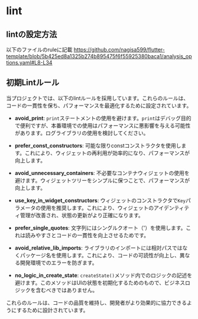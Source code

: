 # lint
## lintの設定方法
以下のファイルのruleに記載
https://github.com/nagisa599/flutter-template/blob/5b425ed8a1325b274b895475f6f55925380baca1/analysis_options.yaml#L8-L34
## 初期Lintルール

当プロジェクトでは、以下のlintルールを採用しています。これらのルールは、コードの一貫性を保ち、パフォーマンスを最適化するために設定されています。

- **avoid_print**: `print`ステートメントの使用を避けます。`print`はデバッグ目的で便利ですが、本番環境での使用はパフォーマンスに悪影響を与える可能性があります。ログライブラリの使用を検討してください。

- **prefer_const_constructors**: 可能な限りconstコンストラクタを使用します。これにより、ウィジェットの再利用が効率的になり、パフォーマンスが向上します。

- **avoid_unnecessary_containers**: 不必要なコンテナウィジェットの使用を避けます。ウィジェットツリーをシンプルに保つことで、パフォーマンスが向上します。

- **use_key_in_widget_constructors**: ウィジェットのコンストラクタで`Key`パラメータの使用を推奨します。これにより、ウィジェットのアイデンティティ管理が改善され、状態の更新がより正確になります。

- **prefer_single_quotes**: 文字列にはシングルクオート（'）を使用します。これは読みやすさとコードの一貫性を向上させるためです。

- **avoid_relative_lib_imports**: ライブラリのインポートには相対パスではなくパッケージ名を使用します。これにより、コードの可読性が向上し、異なる開発環境でのエラーを防ぎます。

- **no_logic_in_create_state**: `createState()`メソッド内でのロジックの記述を避けます。このメソッドはUIの状態を初期化するためのもので、ビジネスロジックを含むべきではありません。

これらのルールは、コードの品質を維持し、開発者がより効果的に協力できるようにするために設計されています。
